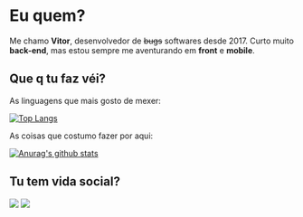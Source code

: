 # Eu quem?

Me chamo **Vitor**, desenvolvedor de ~~bugs~~ softwares desde 2017. Curto muito **back-end**, mas estou sempre me aventurando em **front** e **mobile**.

## Que q tu faz véi?

As linguagens que mais gosto de mexer:

[![Top Langs](https://github-readme-stats.vercel.app/api/top-langs/?username=vitorsouza23)](https://github.com/anuraghazra/github-readme-stats)

As coisas que costumo fazer por aqui:

[![Anurag's github stats](https://github-readme-stats.vercel.app/api?username=vitorsouza23)](https://github.com/anuraghazra/github-readme-stats)

## Tu tem vida social?

<a href="https://twitter.com/Vitor_0001"><img src="https://img.shields.io/badge/twitter-%231DA1F2.svg?&style=for-the-badge&logo=twitter&logoColor=white" /></a>
<a href="https://www.linkedin.com/in/vitor-de-souza-b31170154/"><img src="https://img.shields.io/badge/linkedin-%230077B5.svg?&style=for-the-badge&logo=linkedin&logoColor=white" /></a>
